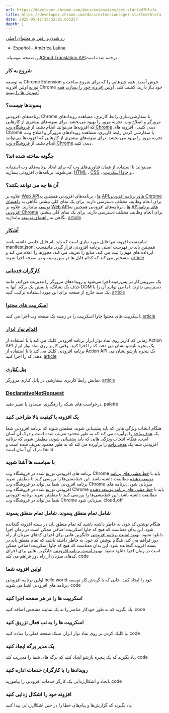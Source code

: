 ```yaml
---
url: https://developer.chrome.com/docs/extensions/get-started?hl=fa
title: https://developer.chrome.com/docs/extensions/get-started?hl=fa
date: 2025-05-11T16:52:01.655257
depth: 1
---
```


[ رد شدن و رفتن به محتوای اصلی ](https://developer.chrome.com/docs/extensions/get-started?hl=fa#main-content)
  * [Español – América Latina](https://developer.chrome.com/docs/extensions/get-started?hl=es-419)




این صفحه به‌وسیله [‏Cloud Translation API‏](https://cloud.google.com/translate/?hl=fa) ترجمه شده است. 


###  شروع به کار 
به توسعه Chrome Extension خوش آمدید. همه چیزهایی را که برای شروع ساخت و توزیع اولین افزونه Chrome خود نیاز دارید، کشف کنید. 
[اولین افزونه خود را بسازید](https://developer.chrome.com/docs/extensions/get-started/tutorial/hello-world?hl=fa) [همه آموزش ها را ببینید](https://developer.chrome.com/docs/extensions/get-started?hl=fa#tutorials)
###  پسوندها چیست؟ 
برنامه‌های افزودنی Chrome با سفارشی‌سازی رابط کاربری، مشاهده رویدادهای مرورگر و اصلاح وب، تجربه مرور را بهبود می‌بخشد. برای نمونه‌های بیشتری از کارهایی که افزونه‌ها می‌توانند انجام دهند، از [فروشگاه وب Chrome](https://chromewebstore.google.com/?hl=fa) دیدن کنید. ، افزونه های Chrome با سفارشی کردن رابط کاربری، مشاهده رویدادهای مرورگر و اصلاح وب، تجربه مرور را بهبود می بخشد. برای نمونه‌های بیشتری از کارهایی که افزونه‌ها می‌توانند انجام دهند، از [فروشگاه وب Chrome](https://chromewebstore.google.com/?hl=fa) دیدن کنید. 
###  چگونه ساخته شده اند؟ 
می‌توانید با استفاده از همان فناوری‌های وب که برای ایجاد برنامه‌های وب استفاده می‌شوند، برنامه‌های افزودنی بسازید: [HTML](https://web.dev/learn/html?hl=fa) ، [CSS](https://web.dev/learn/css?hl=fa) ، و [جاوا اسکریپت](https://developer.mozilla.org/docs/Learn/JavaScript) . 
###  آن ها چه می توانند بکنند؟ 
علاوه بر [Web APIها](https://developer.mozilla.org/docs/Web/API) ، برنامه‌های افزودنی همچنین به [APIهای برنامه افزودنی Chrome](https://developer.chrome.com/docs/extensions/reference?hl=fa) برای انجام وظایف مختلف دسترسی دارند. برای یک نمای کلی بیشتر، نگاهی به [راهنمای توسعه](https://developer.chrome.com/docs/extensions/develop?hl=fa) بیاندازید. علاوه بر [Web APIها](https://developer.mozilla.org/docs/Web/API) ، برنامه‌های افزودنی همچنین به [APIهای برنامه افزودنی Chrome](https://developer.chrome.com/docs/extensions/reference?hl=fa) برای انجام وظایف مختلف دسترسی دارند. برای یک نمای کلی بیشتر، نگاهی به [راهنمای توسعه](https://developer.chrome.com/docs/extensions/develop?hl=fa) بیاندازید. 
[ article  ](https://developer.chrome.com/docs/extensions/reference/manifest?hl=fa)
###  [ آشکار ](https://developer.chrome.com/docs/extensions/reference/manifest?hl=fa)
مانیفست افزونه تنها فایل مورد نیازی است که باید نام فایل خاصی داشته باشد: manifest.json. همچنین باید در فهرست اصلی برنامه افزودنی قرار گیرد. مانیفست ابرداده های مهم را ثبت می کند، منابع را تعریف می کند، مجوزها را اعلام می کند و مشخص می کند که کدام فایل ها در پس زمینه و در صفحه اجرا شوند. 
[ article  ](https://developer.chrome.com/docs/extensions/develop/concepts/service-workers?hl=fa)
###  [ کارگران خدماتی ](https://developer.chrome.com/docs/extensions/develop/concepts/service-workers?hl=fa)
یک سرویس‌کار در پس‌زمینه اجرا می‌شود و رویدادهای مرورگر را مدیریت می‌کند، مانند حذف یک نشانک، یا بستن یک برگه. آنها به DOM دسترسی ندارند، اما می توانید آن را با یک سند خارج از صفحه برای این مورد استفاده ترکیب کنید. 
[ article  ](https://developer.chrome.com/docs/extensions/develop/concepts/content-scripts?hl=fa)
###  [ اسکریپت های محتوا ](https://developer.chrome.com/docs/extensions/develop/concepts/content-scripts?hl=fa)
اسکریپت های محتوا جاوا اسکریپت را در زمینه یک صفحه وب اجرا می کنند. 
[ article  ](https://developer.chrome.com/docs/extensions/reference/api/action?hl=fa)
###  [ اقدام نوار ابزار ](https://developer.chrome.com/docs/extensions/reference/api/action?hl=fa)
زمانی که کاربر روی نماد نوار ابزار برنامه افزودنی کلیک می کند یا با استفاده از Action API یک پنجره بازشو نشان می دهد، کد را اجرا کنید. وقتی کاربر روی نماد نوار ابزار برنامه افزودنی کلیک می کند یا با استفاده از Action API یک پنجره بازشو نشان می دهد، کد را اجرا کنید. 
[ article  ](https://developer.chrome.com/docs/extensions/reference/api/sidePanel?hl=fa)
###  [ پنل کناری ](https://developer.chrome.com/docs/extensions/reference/api/sidePanel?hl=fa)
نمایش رابط کاربری سفارشی در پانل کناری مرورگر. 
[ article  ](https://developer.chrome.com/docs/extensions/reference/api/declarativeNetRequest?hl=fa)
###  [ DeclarativeNetRequest ](https://developer.chrome.com/docs/extensions/reference/api/declarativeNetRequest?hl=fa)
درخواست های شبکه را رهگیری، مسدود یا تغییر دهید. 
palette 
###  یک افزونه با کیفیت بالا طراحی کنید 
هنگام انتخاب ویژگی هایی که باید پشتیبانی شوند، مطمئن شوید که برنامه افزودنی شما یک [هدف واحد](https://developer.chrome.com/docs/webstore/program-policies/quality-guidelines-faq?hl=fa) را برآورده می کند که به طور محدود تعریف شده است و درک آن آسان است. هنگام انتخاب ویژگی هایی که باید پشتیبانی شوند، مطمئن شوید که برنامه افزودنی شما یک [هدف واحد](https://developer.chrome.com/docs/webstore/program-policies/quality-guidelines-faq?hl=fa) را برآورده می کند که به طور محدود تعریف شده است و درک آن آسان است. 
build 
###  با سیاست ها آشنا شوید 
برنامه های افزودنی توزیع شده در فروشگاه وب Chrome باید با [خط مشی های برنامه توسعه دهنده](https://developer.chrome.com/docs/webstore/program-policies?hl=fa) مطابقت داشته باشد. این خط‌مشی‌ها را بررسی کنید تا مطمئن شوید برنامه افزودنی شما می‌تواند در فروشگاه وب Chrome میزبانی شود. ,برنامه های افزودنی توزیع شده در فروشگاه وب Chrome باید با [خط مشی های برنامه توسعه دهنده](https://developer.chrome.com/docs/webstore/program-policies?hl=fa) مطابقت داشته باشد. این خط‌مشی‌ها را بررسی کنید تا مطمئن شوید برنامه افزودنی شما می‌تواند در فروشگاه وب Chrome میزبانی شود. 
cloud_off 
###  شامل تمام منطق پسوند، شامل تمام منطق پسوند 
هنگام نوشتن کد خود، به خاطر داشته باشید که تمام منطق باید در بسته افزونه گنجانده شود. این بدان معناست که هیچ کد جاوا اسکریپت اضافی ممکن است در زمان اجرا دانلود نشود. [بهبود امنیت برنامه افزودنی](https://developer.chrome.com/docs/extensions/migrating/improve-security?hl=fa) جایگزین هایی برای اجرای کدهای میزبان از راه دور فراهم می کند. هنگام نوشتن کد خود، به خاطر داشته باشید که تمام منطق باید در بسته افزونه گنجانده شود. این بدان معناست که هیچ کد جاوا اسکریپت اضافی ممکن است در زمان اجرا دانلود نشود. [بهبود امنیت برنامه افزودنی](https://developer.chrome.com/docs/extensions/migrating/improve-security?hl=fa) جایگزین هایی برای اجرای کدهای میزبان از راه دور فراهم می کند. 
code 
###  اولین افزونه شما 
اولین برنامه افزودنی hello world خود را ایجاد کنید، جایی که با گردش کار توسعه برنامه های افزودنی آشنا می شوید. 
code 
###  اسکریپت ها را در هر صفحه اجرا کنید 
یاد بگیرید که به طور خودکار عناصر را به یک سایت مشخص اضافه کنید. 
code 
###  اسکریپت ها را به تب فعال تزریق کنید 
با کلیک کردن بر روی نماد نوار ابزار، سبک صفحه فعلی را ساده کنید. 
code 
###  یک مدیر برگه ایجاد کنید 
یاد بگیرید که یک پنجره بازشو ایجاد کنید که برگه های شما را مدیریت کند. 
code 
###  رویدادها را با کارگران خدمات اداره کنید 
ایجاد و اشکال‌زدایی یک کارگر خدمات افزودنی را بیاموزید. 
code 
###  افزونه خود را اشکال زدایی کنید 
یاد بگیرید که گزارش‌ها و پیام‌های خطا را در حین اشکال‌زدایی پیدا کنید. 

